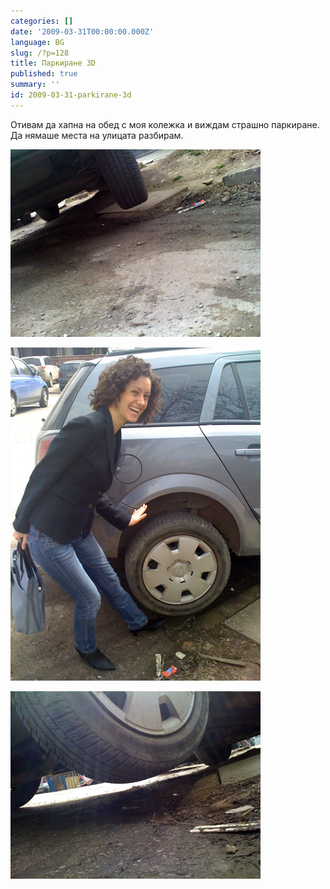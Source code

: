 ```yaml
---
categories: []
date: '2009-03-31T00:00:00.000Z'
language: BG
slug: /?p=128
title: Паркиране 3D
published: true
summary: ''
id: 2009-03-31-parkirane-3d
---
```


Отивам да хапна на обед с моя колежка и виждам страшно паркиране. Да нямаше места на улицата разбирам. 

![img_0181](https://raw.githubusercontent.com/kirilchristov/blog_images/main/2009/03/img_0181.jpg)

 

![img_0184](https://raw.githubusercontent.com/kirilchristov/blog_images/main/2009/03/img_0184.jpg)

 

![img_0183](https://raw.githubusercontent.com/kirilchristov/blog_images/main/2009/03/img_0183.jpg)
